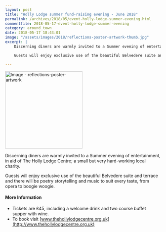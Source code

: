 ```yaml
---
layout: post
title: "Holly Lodge summer fund-raising evening - June 2018"
permalink: /archives/2018/05/event-holly-lodge-summer-evening.html
commentfile: 2018-05-17-event-holly-lodge-summer-evening
category: around_town
date: 2018-05-17 18:43:01
image: "/assets/images/2018/reflections-poster-artwork-thumb.jpg"
excerpt: |
    Discerning diners are warmly invited to a Summer evening of entertainment, in aid of The Holly Lodge Centre; a small but very hard-working local charity.

    Guests will enjoy exclusive use of the beautiful Belvedere suite and terrace and there will be poetry storytelling and music to suit every taste, from opera to boogie woogie.

---
```


<a href="/assets/images/2018/reflections-poster-artwork.jpg" title="Click for a larger image"><img src="/assets/images/2018/reflections-poster-artwork-thumb.jpg" width="250" alt="Image - reflections-poster-artwork"  class="photo right"/></a>



Discerning diners are warmly invited to a Summer evening of entertainment, in aid of The Holly Lodge Centre; a small but very hard-working local charity.

Guests will enjoy exclusive use of the beautiful Belvedere suite and terrace and there will be poetry storytelling and music to suit every taste, from opera to boogie woogie.

#### More Information

* Tickets are &pound;45, including a welcome drink and two course buffet supper with wine.
* To book visit [www.thehollylodgecentre.org.uk](http://www.thehollylodgecentre.org.uk)
